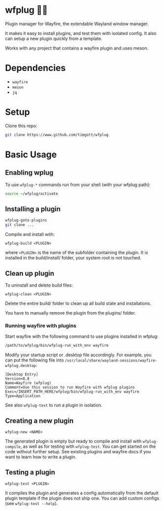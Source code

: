 # wfplug :electric_plug::fire:

Plugin manager for Wayfire, the extendable Wayland window manager.

It makes it easy to install plugins, and test them with isolated config. It also can setup a new plugin quickly from a template.

Works with any project that contains a wayfire plugin and uses meson.

# Dependencies

- `wayfire`
- `meson`
- `jq`

# Setup

Clone this repo:

```bash
git clone https://www.github.com/timgott/wfplug
```

# Basic Usage

## Enabling wplug

To use `wfplug-*` commands run from your shell (with your wfplug path):

```bash
source ~/wfplug/activate
```

## Installing a plugin

```bash
wfplug-goto-plugins
git clone ...
```

Compile and install with:

```
wfplug-build <PLUGIN>
```

where `<PLUGIN>` is the name of the subfolder containing the plugin. It is installed in the build/install/ folder, your system root is not touched.

## Clean up plugin

To uninstall and delete build files:

```
wfplug-clean <PLUGIN>
```

Delete the entire build/ folder to clean up all build state and installations.

You have to manually remove the plugin from the plugins/ folder.


### Running wayfire with plugins

Start wayfire with the following command to use plugins installed in wfplug:

```bash
/path/to/wfplug/bin/wfplug-run_with_env wayfire
```

Modify your startup script or .desktop file accordingly. For example, you can put the following file into `/usr/local/share/wayland-sessions/wayfire-wfplug.desktop`:

```
[Desktop Entry]
Version=0.8
Name=Wayfire (wfplug)
Comment=Use this session to run Wayfire with wfplug plugins
Exec=/INSERT_PATH_HERE/wfplug/bin/wfplug-run_with_env wayfire
Type=Application
```

See also `wfplug-test` to run a plugin in isolation.


## Creating a new plugin

```
wfplug-new <NAME>
```

The generated plugin is empty but ready to compile and install with `wfplug-compile`, as well as for testing with `wfplug-test`. You can get started on the code without further setup. See existing plugins and wayfire docs if you want to learn how to write a plugin.


## Testing a plugin

```
wfplug-test <PLUGIN>
```

It compiles the plugin and generates a config automatically from the default plugin template if the plugin does not ship one. You can add custom configs (see `wfplug-test --help`).
